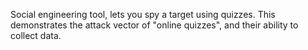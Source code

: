 Social engineering tool, lets you spy a target using quizzes.
This demonstrates the attack vector of "online quizzes", and their ability to collect data.
